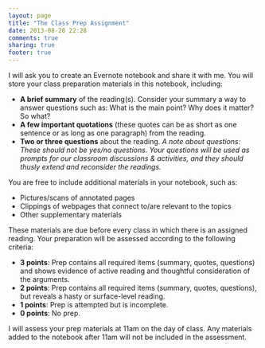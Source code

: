 ```yaml
---
layout: page
title: "The Class Prep Assignment"
date: 2013-08-28 22:28
comments: true
sharing: true
footer: true
---
```


I will ask you to create an Evernote notebook and share it with me. You will store your class preparation materials in this notebook, including:

* **A brief summary** of the reading(s). Consider your summary a way to answer questions such as: What is the main point? Why does it matter? So what?
* **A few important quotations** (these quotes can be as short as one sentence or as long as one paragraph) from the reading.
* **Two or three questions** about the reading. *A note about questions: These should not be yes/no questions. Your questions will be used as prompts for our classroom discussions & activities, and they should thusly extend and reconsider the readings.*

You are free to include additional materials in your notebook, such as:

* Pictures/scans of annotated pages
* Clippings of webpages that connect to/are relevant to the topics
* Other supplementary materials

These materials are due before every class in which there is an assigned reading. Your preparation will be assessed according to the following criteria:

* **3 points**: Prep contains all required items (summary, quotes, questions) and shows evidence of active reading and thoughtful consideration of the arguments.
* **2 points**: Prep contains all required items (summary, quotes, questions), but reveals a hasty or surface-level reading.
* **1 points**: Prep is attempted but is incomplete.
* **0 points**: No prep.

I will assess your prep materials at 11am on the day of class. Any materials added to the notebook after 11am will not be included in the assessment.